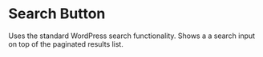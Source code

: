 # Search Button

Uses the standard WordPress search functionality. Shows a a search input on top of the paginated results list.

